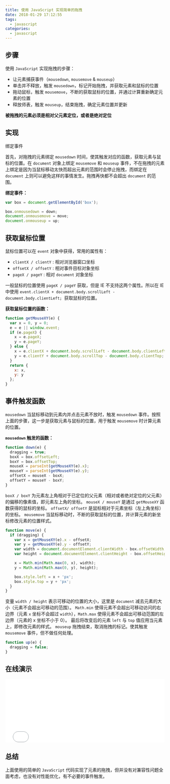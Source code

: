 ```yaml
---
title: 使用 JavaScript 实现简单的拖拽
date: 2018-01-29 17:12:55
tags:
  - javascript
categories:
  - javascript
---
```


## 步骤

使用 `JavaScript` 实现拖拽的步骤：

- 让元素捕获事件（`mousedown`, `mousemove` & `mouseup`）
- 单击并不释放，触发 `mousedown`，标记开始拖拽，并获取元素和鼠标的位置
- 拖动鼠标，触发 `mousemove`，不断的获取鼠标的位置，并通过计算重新确定元素的位置
- 释放师表，触发 `mouseup`，结束拖拽，确定元素位置并更新

<!--more-->

**被拖拽的元素必须是相对父元素定位，或者是绝对定位**

## 实现

绑定事件

首先，对拖拽的元素绑定 `mousedown` 时间，使其触发对应的函数，获取元素与鼠标的位置。在 `document` 对象上绑定 `mousemove` 和 `mouseup` 事件，不在拖拽的元素上绑定是因为当鼠标移动太快而超出元素的范围时会停止拖拽，而绑定在 `document` 上则可以避免这样的事情发生。拖拽再快都不会超出 `document` 的范围。

**绑定事件：**

```javascript
var box = document.getElementById('box');

box.onmousedown = down;
document.onmousemove = move;
document.onmouseup = up;
```

## 获取鼠标位置

鼠标位置可以在 `event` 对象中获得，常用的属性有：

- `clientX / clientY` : 相对浏览器窗口坐标
- `offsetX / offsetY` : 相对事件目标对象坐标
- `pageX / pageY` : 相对 `document` 对象坐标

一般鼠标的位置使用 `pageX / pageY` 获取，但是 IE 不支持这两个属性。所以在 IE 中使用 `event.clientX + document.body.scrollLeft - document.body.clientLeft; `获取鼠标的位置。

**获取鼠标位置的函数：**

```javascript
function getMouseXY(e) {
  var x = 0, y = 0;
  e = e || window.event;
  if (e.pageX) {
    x = e.pageX;
    y = e.pageY;
  } else {
    x = e.clientX + document.body.scrollLeft - document.body.clientLeft;
    y = e.clientY + document.body.scrollTop - document.body.clientTop;
  }
  return {
    x: x,
    y: y
  };
}
```

## 事件触发函数

`mousedown`
当鼠标移动到元素内并点击元素不放时，触发 `mousedown` 事件。按照上面的步骤，这一步是获取元素与鼠标的位置，用于触发 `mousemove` 时计算元素的位置。

**`mousedown` 触发的函数：**

```javascript
function down(e) {
  dragging = true;
  boxX = box.offsetLeft;
  boxY = box.offsetTop;
  mouseX = parseInt(getMouseXY(e).x);
  mouseY = parseInt(getMouseXY(e).y);
  offsetX = mouseX - boxX;
  offsetY = mouseY - boxY;
}
```

`boxX / boxY` 为元素左上角相对于已定位的父元素（相对或者绝对定位的父元素）的偏移的像素值，即元素左上角的坐标。
`mouseX / mouseY` 是通过 `getMouseXY` 函数获得的鼠标的坐标。
`offsetX/ offsetY` 是鼠标相对于元素坐标（左上角坐标）的坐标。
`mousemove`
当鼠标移动时，不断的获取鼠标的位置，并计算元素的新坐标修改元素的位置样式。

```javascript
function move(e) {
  if (dragging) {
    var x = getMouseXY(e).x - offsetX;
    var y = getMouseXY(e).y - offsetY;
    var width = document.documentElement.clientWidth - box.offsetWidth;
    var height = document.documentElement.clientHeight - box.offsetHeight;

    x = Math.min(Math.max(0, x), width);
    y = Math.min(Math.max(0, y), height);

    box.style.left = x + 'px';
    box.style.top = y + 'px';
  }
}
```

变量 `width / height` 表示可移动的位置的大小，这里是 `document` 减去元素的大小（元素不会超出可移动的范围）。
`Math.min` 使得元素不会超出可移动访问的右边界（元素 `x` 坐标不会超过 `width`），`Math.max` 使得元素不会超出可移动范围的左边界（元素的 x 坐标不小于 0）。
最后将改变后的元素 `left` 与 `top` 值应用当元素上，即修改元素的样式。
`mouseup`
拖拽结束，取消拖拽的标记。使其触发 `mousemove` 事件，但不做任何处理。

```javascript
function up(e) {
  dragging = false;
}
```

## 在线演示

<iframe src="//fiddle.jshell.net/Lr73mn89/show/light/" frameborder="0" sandbox="allow-forms allow-scripts allow-same-origin allow-modals allow-popups" allow="midi; geolocation; microphone; camera" width="100%" height="200px"></iframe>

## 总结

上面使用的简单的 `JavaScript` 代码实现了元素的拖拽，但并没有对兼容性问题全面考虑，也没有对性能优化，有不必要的事件触发。
